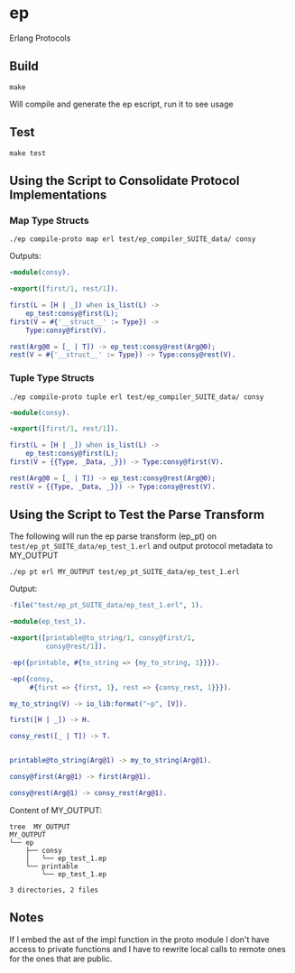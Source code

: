 # ep

Erlang Protocols

## Build

```
make
```

Will compile and generate the ep escript, run it to see usage

## Test

```
make test
```

## Using the Script to Consolidate Protocol Implementations

### Map Type Structs

```
./ep compile-proto map erl test/ep_compiler_SUITE_data/ consy
```

Outputs:

```erlang
-module(consy).

-export([first/1, rest/1]).

first(L = [H | _]) when is_list(L) ->
    ep_test:consy@first(L);
first(V = #{'__struct__' := Type}) ->
    Type:consy@first(V).

rest(Arg@0 = [_ | T]) -> ep_test:consy@rest(Arg@0);
rest(V = #{'__struct__' := Type}) -> Type:consy@rest(V).
```

### Tuple Type Structs

```
./ep compile-proto tuple erl test/ep_compiler_SUITE_data/ consy
```

```erlang
-module(consy).

-export([first/1, rest/1]).

first(L = [H | _]) when is_list(L) ->
    ep_test:consy@first(L);
first(V = {{Type, _Data, _}}) -> Type:consy@first(V).

rest(Arg@0 = [_ | T]) -> ep_test:consy@rest(Arg@0);
rest(V = {{Type, _Data, _}}) -> Type:consy@rest(V).
```

## Using the Script to Test the Parse Transform

The following will run the ep parse transform (ep_pt) on 
`test/ep_pt_SUITE_data/ep_test_1.erl` and output protocol metadata to MY_OUTPUT


```
./ep pt erl MY_OUTPUT test/ep_pt_SUITE_data/ep_test_1.erl
```

Output:

```erlang
-file("test/ep_pt_SUITE_data/ep_test_1.erl", 1).

-module(ep_test_1).

-export([printable@to_string/1, consy@first/1,
         consy@rest/1]).

-ep({printable, #{to_string => {my_to_string, 1}}}).

-ep({consy,
     #{first => {first, 1}, rest => {consy_rest, 1}}}).

my_to_string(V) -> io_lib:format("~p", [V]).

first([H | _]) -> H.

consy_rest([_ | T]) -> T.


printable@to_string(Arg@1) -> my_to_string(Arg@1).

consy@first(Arg@1) -> first(Arg@1).

consy@rest(Arg@1) -> consy_rest(Arg@1).
```

Content of MY\_OUTPUT:

```
tree  MY_OUTPUT
MY_OUTPUT
└── ep
    ├── consy
    │   └── ep_test_1.ep
    └── printable
        └── ep_test_1.ep

3 directories, 2 files
```


## Notes

If I embed the ast of the impl function in the proto module I don't have
access to private functions and I have to rewrite local calls to remote ones
for the ones that are public.

